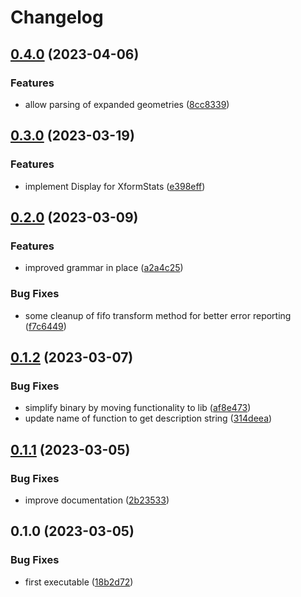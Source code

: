 # Changelog

## [0.4.0](https://github.com/COMBINE-lab/seq_geom_xform/compare/v0.3.0...v0.4.0) (2023-04-06)


### Features

* allow parsing of expanded geometries ([8cc8339](https://github.com/COMBINE-lab/seq_geom_xform/commit/8cc83391e267361b16843123b6af76d7d952c339))

## [0.3.0](https://github.com/COMBINE-lab/seq_geom_xform/compare/v0.2.0...v0.3.0) (2023-03-19)


### Features

* implement Display for XformStats ([e398eff](https://github.com/COMBINE-lab/seq_geom_xform/commit/e398effa2c6263b9b074aa26eacb342963a0126f))

## [0.2.0](https://github.com/COMBINE-lab/seq_geom_xform/compare/v0.1.2...v0.2.0) (2023-03-09)


### Features

* improved grammar in place ([a2a4c25](https://github.com/COMBINE-lab/seq_geom_xform/commit/a2a4c2509f0ae781d69833105ab248adb4062335))


### Bug Fixes

* some cleanup of fifo transform method for better error reporting ([f7c6449](https://github.com/COMBINE-lab/seq_geom_xform/commit/f7c644981db80b1bcdd541f92132a4d5241bb2fd))

## [0.1.2](https://github.com/COMBINE-lab/seq_geom_xform/compare/v0.1.1...v0.1.2) (2023-03-07)


### Bug Fixes

* simplify binary by moving functionality to lib ([af8e473](https://github.com/COMBINE-lab/seq_geom_xform/commit/af8e473b24e698f98b24e9b9f5c842ada202430d))
* update name of function to get description string ([314deea](https://github.com/COMBINE-lab/seq_geom_xform/commit/314deea728f32e3f2fac8aabf1aee232e82bfea1))

## [0.1.1](https://github.com/COMBINE-lab/seq_geom_xform/compare/v0.1.0...v0.1.1) (2023-03-05)


### Bug Fixes

* improve documentation ([2b23533](https://github.com/COMBINE-lab/seq_geom_xform/commit/2b2353364742e7d40bdee0ca0922ecfc7c228d31))

## 0.1.0 (2023-03-05)


### Bug Fixes

* first executable ([18b2d72](https://github.com/COMBINE-lab/seq_geom_xform/commit/18b2d72aa7ce0afde891451244442bc9ba446e49))
